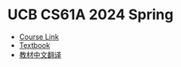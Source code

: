 # UCB CS61A 2024 Spring

- [Course Link](https://cs61a.org/)
- [Textbook](http://composingprograms.com/)
- [教材中文翻译](https://composingprograms.netlify.app)
